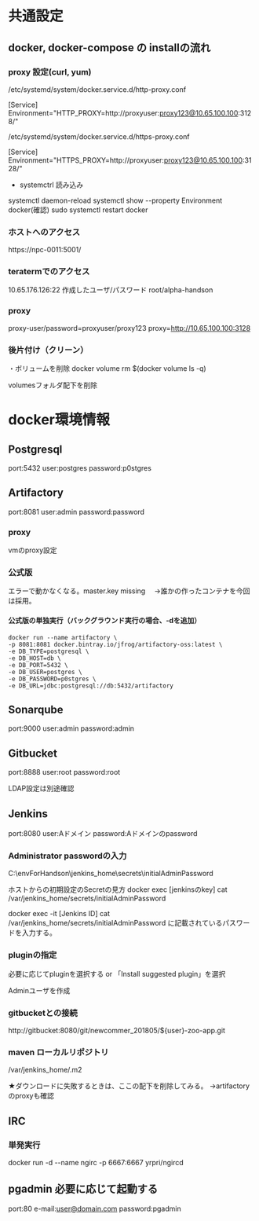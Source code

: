 
# 共通設定

## docker, docker-compose の installの流れ

### proxy 設定(curl, yum)

  /etc/systemd/system/docker.service.d/http-proxy.conf

[Service]
Environment="HTTP_PROXY=http://proxyuser:proxy123@10.65.100.100:3128/"

  /etc/systemd/system/docker.service.d/https-proxy.conf

[Service]
Environment="HTTPS_PROXY=http://proxyuser:proxy123@10.65.100.100:3128/"

* systemctrl 読み込み

systemctl daemon-reload
systemctl show --property Environment docker(確認)
sudo systemctl restart docker

### ホストへのアクセス

https://npc-0011:5001/

### teratermでのアクセス

10.65.176.126:22
作成したユーザ/パスワード
root/alpha-handson

### proxy

proxy-user/password=proxyuser/proxy123
proxy=http://10.65.100.100:3128

### 後片付け（クリーン）

・ボリュームを削除
docker volume rm $(docker volume ls -q)

volumesフォルダ配下を削除


# docker環境情報

## Postgresql

port:5432
user:postgres
password:p0stgres

## Artifactory

port:8081
user:admin
password:password

### proxy

vmのproxy設定

### 公式版

エラーで動かなくなる。master.key missing
　→誰かの作ったコンテナを今回は採用。

#### 公式版の単独実行（バックグラウンド実行の場合、-dを追加）
```
docker run --name artifactory \
-p 8081:8081 docker.bintray.io/jfrog/artifactory-oss:latest \
-e DB_TYPE=postgresql \
-e DB_HOST=db \
-e DB_PORT=5432 \
-e DB_USER=postgres \
-e DB_PASSWORD=p0stgres \
-e DB_URL=jdbc:postgresql://db:5432/artifactory
```

## Sonarqube

port:9000
user:admin
password:admin

## Gitbucket

port:8888
user:root
password:root

LDAP設定は別途確認

## Jenkins

port:8080
user:Aドメイン
password:Aドメインのpassword

### Administrator passwordの入力

C:\envForHandson\jenkins_home\secrets\initialAdminPassword

ホストからの初期設定のSecretの見方
docker exec [jenkinsのkey] cat /var/jenkins_home/secrets/initialAdminPassword

docker exec -it [Jenkins ID] cat /var/jenkins_home/secrets/initialAdminPassword
に記載されているパスワードを入力する。

### pluginの指定

必要に応じてpluginを選択する or
「Install suggested plugin」を選択

Adminユーザを作成

### gitbucketとの接続

http://gitbucket:8080/git/newcommer_201805/${user}-zoo-app.git

### maven ローカルリポジトリ

/var/jenkins_home/.m2

★ダウンロードに失敗するときは、ここの配下を削除してみる。
→artifactoryのproxyも確認

## IRC

### 単発実行

docker run -d --name ngirc -p 6667:6667  yrpri/ngircd

## pgadmin 必要に応じて起動する

port:80
e-mail:user@domain.com
password:pgadmin
